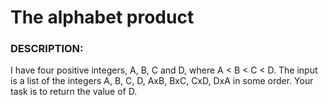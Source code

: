 # The alphabet product

### DESCRIPTION:

I have four positive integers, A, B, C and D, where A < B < C < D. The input is a list of the integers A, B, C, D, AxB, BxC, CxD, DxA in some order. Your task is to return the value of D.
